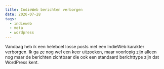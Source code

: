 ```yaml
---
title: IndieWeb berichten verborgen
date: 2020-07-28
tags:
  - indieweb
  - meta
  - wordpress
---
```


Vandaag heb ik een heleboel losse posts met een IndieWeb karakter verborgen. Ik ga ze nog wel een keer uitzoeken, maar voorlopig zijn alleen nog maar de berichten zichtbaar die ook een standaard berichttype zijn dat WordPress kent.